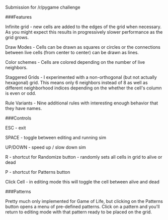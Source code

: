 
Submission for /r/pygame challenge


###Features

Infinite grid - new cells are added to the edges of the grid when necessary. As you might expect this results in progressively slower performance as the grid grows.

Draw Modes - Cells can be drawn as squares or circles or the connections between live cells (from center to center) can be drawn as lines.

Color schemes - Cells are colored depending on the number of live neighbors.

Staggered Grids - I experimented with a non-orthogonal (but not actually hexagonal) grid. This means only 6 neighbors instead of 8 as well as different neighborhood indices depending on the whether the cell's column
is even or odd.

Rule Variants - Nine additional rules with interesting enough behavior that they have names. 
 
###Controls

ESC - exit

SPACE - toggle between editing and running sim

UP/DOWN - speed up / slow down sim

R - shortcut for Randomize button - randomly sets all cells in grid to alive or dead

P - shortcut for Patterns button

Click Cell - in editing mode this will toggle the cell between alive and dead


###Patterns

Pretty much only implemented for Game of Life, but clicking on the Patterns button opens a menu of pre-defined patterns. Click on a pattern and you'll return to editing mode with that pattern ready to be placed on the grid.